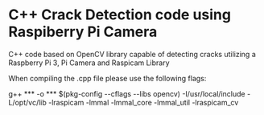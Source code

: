 # C++ Crack Detection code using Raspiberry Pi Camera  

C++ code based on OpenCV library capable of detecting cracks utilizing a Raspberry Pi 3, Pi Camera and Raspicam Library  

When compiling the .cpp file please use the following flags:  

g++ *** -o *** $(pkg-config --cflags --libs opencv) -I/usr/local/include -L/opt/vc/lib -lraspicam -lmmal -lmmal_core -lmmal_util -lraspicam_cv

